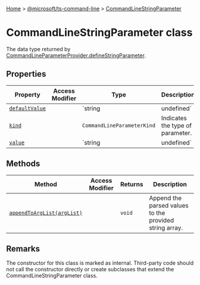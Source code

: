 [Home](./index) &gt; [@microsoft/ts-command-line](./ts-command-line.md) &gt; [CommandLineStringParameter](./ts-command-line.commandlinestringparameter.md)

# CommandLineStringParameter class

The data type returned by [CommandLineParameterProvider.defineStringParameter](./ts-command-line.commandlineparameterprovider.definestringparameter.md)<!-- -->.

## Properties

|  Property | Access Modifier | Type | Description |
|  --- | --- | --- | --- |
|  [`defaultValue`](./ts-command-line.commandlinestringparameter.defaultvalue.md) |  | `string | undefined` | The default value which will be used if the parameter is omitted from the command line. |
|  [`kind`](./ts-command-line.commandlinestringparameter.kind.md) |  | `CommandLineParameterKind` | Indicates the type of parameter. |
|  [`value`](./ts-command-line.commandlinestringparameter.value.md) |  | `string | undefined` | Returns the argument value for a string parameter that was parsed from the command line. |

## Methods

|  Method | Access Modifier | Returns | Description |
|  --- | --- | --- | --- |
|  [`appendToArgList(argList)`](./ts-command-line.commandlinestringparameter.appendtoarglist.md) |  | `void` | Append the parsed values to the provided string array. |

## Remarks

The constructor for this class is marked as internal. Third-party code should not call the constructor directly or create subclasses that extend the CommandLineStringParameter class.

